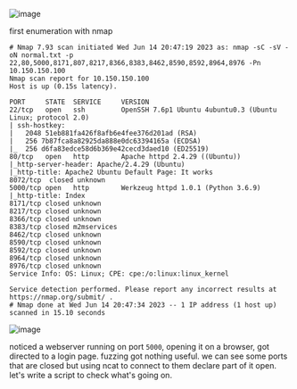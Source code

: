 ![image](https://github.com/n16hth4wk07/n16hth4wk07.github.io/assets/87468669/9003b4b7-0ea1-49a1-9061-cfc74b09da7f)

first enumeration with nmap

```
# Nmap 7.93 scan initiated Wed Jun 14 20:47:19 2023 as: nmap -sC -sV -oN normal.txt -p 22,80,5000,8171,807,8217,8366,8383,8462,8590,8592,8964,8976 -Pn 10.150.150.100
Nmap scan report for 10.150.150.100
Host is up (0.15s latency).

PORT     STATE  SERVICE     VERSION
22/tcp   open   ssh         OpenSSH 7.6p1 Ubuntu 4ubuntu0.3 (Ubuntu Linux; protocol 2.0)
| ssh-hostkey: 
|   2048 51eb881fa426f8afb6e4fee376d201ad (RSA)
|   256 7b87fca8a82925da888e0dc63394165a (ECDSA)
|_  256 d6fa83edce58d6b369e42cecd3daed10 (ED25519)
80/tcp   open   http        Apache httpd 2.4.29 ((Ubuntu))
|_http-server-header: Apache/2.4.29 (Ubuntu)
|_http-title: Apache2 Ubuntu Default Page: It works
8072/tcp  closed unknown
5000/tcp open   http        Werkzeug httpd 1.0.1 (Python 3.6.9)
|_http-title: Index
8171/tcp closed unknown
8217/tcp closed unknown
8366/tcp closed unknown
8383/tcp closed m2mservices
8462/tcp closed unknown
8590/tcp closed unknown
8592/tcp closed unknown
8964/tcp closed unknown
8976/tcp closed unknown
Service Info: OS: Linux; CPE: cpe:/o:linux:linux_kernel

Service detection performed. Please report any incorrect results at https://nmap.org/submit/ .
# Nmap done at Wed Jun 14 20:47:34 2023 -- 1 IP address (1 host up) scanned in 15.10 seconds
```

![image](https://github.com/n16hth4wk07/n16hth4wk07.github.io/assets/87468669/749ef83e-9072-4d4d-9e7a-5c0c2dddf860)

noticed a webserver running on port `5000`, opening it on a browser, got directed to a login page. fuzzing got nothing useful. we can see some ports that are closed but using ncat to connect to them declare part of it open. let's write a script to check what's going on.


